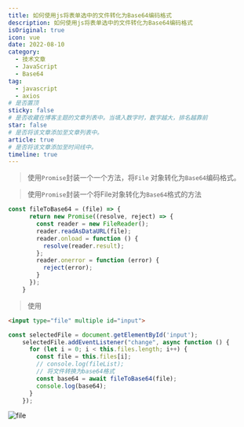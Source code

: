```yaml
---
title: 如何使用js将表单选中的文件转化为Base64编码格式
description: 如何使用js将表单选中的文件转化为Base64编码格式
isOriginal: true
icon: vue
date: 2022-08-10
category:
  - 技术文章
  - JavaScript
  - Base64
tag:
  - javascript
  - axios
# 是否置顶
sticky: false
# 是否收藏在博客主题的文章列表中。当填入数字时，数字越大，排名越靠前
star: false
# 是否将该文章添加至文章列表中。
article: true
# 是否将该文章添加至时间线中。
timeline: true
---
```

<CountView></CountView>


> 使用`Promise`封装一个一个方法，将`File` 对象转化为`Base64`编码格式。


<!-- more -->


> 使用`Promise`封装一个将File对象转化为`Base64`格式的方法

```js
const fileToBase64 = (file) => {
      return new Promise((resolve, reject) => {
        const reader = new FileReader();
        reader.readAsDataURL(file);
        reader.onload = function () {
          resolve(reader.result);
        };
        reader.onerror = function (error) {
          reject(error);
        }
      });
    }
```



> 使用

```html
<input type="file" multiple id="input">
```

```js {7}
const selectedFile = document.getElementById('input');
    selectedFile.addEventListener("change", async function () {
      for (let i = 0; i < this.files.length; i++) {
        const file = this.files[i];
        // console.log(fileList);
        // 将文件转换为base64格式
        const base64 = await fileToBase64(file);
        console.log(base64);
      }
    });
```



![file](https://public-1310720021.cos.ap-shanghai.myqcloud.com/img/%E6%A1%8C%E9%9D%A2/2022-08-10-13:08:24*file*4.gif)